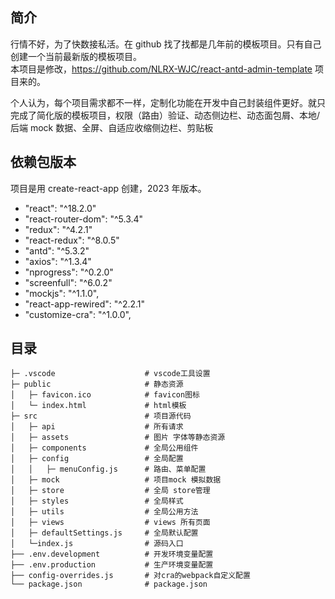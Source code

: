 ## 简介

行情不好，为了快数接私活。在 github 找了找都是几年前的模板项目。只有自己创建一个当前最新版的模板项目。  
本项目是修改，<a href="https://github.com/NLRX-WJC/react-antd-admin-template">https://github.com/NLRX-WJC/react-antd-admin-template</a> 项目来的。

个人认为，每个项目需求都不一样，定制化功能在开发中自己封装组件更好。就只完成了简化版的模板项目，权限（路由）验证、动态侧边栏、动态面包屑、本地/后端 mock 数据、全屏、自适应收缩侧边栏、剪贴板

## 依赖包版本

项目是用 create-react-app 创建，2023 年版本。

- "react": "^18.2.0"
- "react-router-dom": "^5.3.4"
- "redux": "^4.2.1"
- "react-redux": "^8.0.5"
- "antd": "^5.3.2"
- "axios": "^1.3.4"
- "nprogress": "^0.2.0"
- "screenfull": "^6.0.2"
- "mockjs": "^1.1.0",
- "react-app-rewired": "^2.2.1"
- "customize-cra": "^1.0.0",

## 目录

```
├─ .vscode                    # vscode工具设置
├─ public                     # 静态资源
│   ├─ favicon.ico            # favicon图标
│   └─ index.html             # html模板
├─ src                        # 项目源代码
│   ├─ api                    # 所有请求
│   ├─ assets                 # 图片 字体等静态资源
│   ├─ components             # 全局公用组件
│   ├─ config                 # 全局配置
│   │   ├─ menuConfig.js      # 路由、菜单配置
│   ├─ mock                   # 项目mock 模拟数据
│   ├─ store                  # 全局 store管理
│   ├─ styles                 # 全局样式
│   ├─ utils                  # 全局公用方法
│   ├─ views                  # views 所有页面
│   ├─ defaultSettings.js     # 全局默认配置
│   └─index.js                # 源码入口
├── .env.development          # 开发环境变量配置
├── .env.production           # 生产环境变量配置
├── config-overrides.js       # 对cra的webpack自定义配置
└── package.json              # package.json
```
